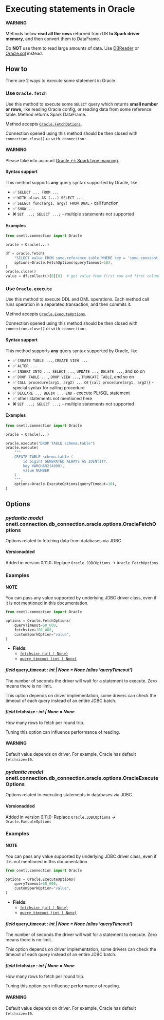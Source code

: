 <a id="oracle-execute"></a>

# Executing statements in Oracle

#### WARNING
Methods below **read all the rows** returned from DB **to Spark driver memory**, and then convert them to DataFrame.

Do **NOT** use them to read large amounts of data. Use [DBReader](read.md#oracle-read) or [Oracle.sql](sql.md#oracle-sql) instead.

## How to

There are 2 ways to execute some statement in Oracle

### Use `Oracle.fetch`

Use this method to execute some `SELECT` query which returns **small number or rows**, like reading
Oracle config, or reading data from some reference table. Method returns Spark DataFrame.

Method accepts [`Oracle.FetchOptions`](#onetl.connection.db_connection.oracle.options.OracleFetchOptions).

Connection opened using this method should be then closed with `connection.close()` or `with connection:`.

#### WARNING
Please take into account [Oracle <-> Spark type mapping](types.md#oracle-types).

#### Syntax support

This method supports **any** query syntax supported by Oracle, like:

* ✅︎ `SELECT ... FROM ...`
* ✅︎ `WITH alias AS (...) SELECT ...`
* ✅︎ `SELECT func(arg1, arg2) FROM DUAL` - call function
* ✅︎ `SHOW ...`
* ❌ `SET ...; SELECT ...;` - multiple statements not supported

#### Examples

```python
from onetl.connection import Oracle

oracle = Oracle(...)

df = oracle.fetch(
    "SELECT value FROM some.reference_table WHERE key = 'some_constant'",
    options=Oracle.FetchOptions(queryTimeout=10),
)
oracle.close()
value = df.collect()[0][0]  # get value from first row and first column
```

### Use `Oracle.execute`

Use this method to execute DDL and DML operations. Each method call runs operation in a separated transaction, and then commits it.

Method accepts [`Oracle.ExecuteOptions`](#onetl.connection.db_connection.oracle.options.OracleExecuteOptions).

Connection opened using this method should be then closed with `connection.close()` or `with connection:`.

#### Syntax support

This method supports **any** query syntax supported by Oracle, like:

* ✅︎ `CREATE TABLE ...`, `CREATE VIEW ...`
* ✅︎ `ALTER ...`
* ✅︎ `INSERT INTO ... SELECT ...`, `UPDATE ...`, `DELETE ...`, and so on
* ✅︎ `DROP TABLE ...`, `DROP VIEW ...`, `TRUNCATE TABLE`, and so on
* ✅︎ `CALL procedure(arg1, arg2) ...` or `{call procedure(arg1, arg2)}` - special syntax for calling procedure
* ✅︎ `DECLARE ... BEGIN ... END` - execute PL/SQL statement
* ✅︎ other statements not mentioned here
* ❌ `SET ...; SELECT ...;` - multiple statements not supported

#### Examples

```python
from onetl.connection import Oracle

oracle = Oracle(...)

oracle.execute("DROP TABLE schema.table")
oracle.execute(
    """
    CREATE TABLE schema.table (
        id bigint GENERATED ALWAYS AS IDENTITY,
        key VARCHAR2(4000),
        value NUMBER
    )
    """,
    options=Oracle.ExecuteOptions(queryTimeout=10),
)
```

## Options

### *pydantic model* onetl.connection.db_connection.oracle.options.OracleFetchOptions

Options related to fetching data from databases via JDBC.

#### Versionadded
Added in version 0.11.0: Replace `Oracle.JDBCOptions` → `Oracle.FetchOptions`

### Examples

#### NOTE
You can pass any value supported by underlying JDBC driver class,
even if it is not mentioned in this documentation.

```python
from onetl.connection import Oracle

options = Oracle.FetchOptions(
    queryTimeout=60_000,
    fetchsize=100_000,
    customSparkOption="value",
)
```

<!-- !! processed by numpydoc !! -->
* **Fields:**
  - [`fetchsize (int | None)`](#onetl.connection.db_connection.oracle.options.OracleFetchOptions.fetchsize)
  - [`query_timeout (int | None)`](#onetl.connection.db_connection.oracle.options.OracleFetchOptions.query_timeout)

#### *field* query_timeout *: int | None* *= None* *(alias 'queryTimeout')*

The number of seconds the driver will wait for a statement to execute.
Zero means there is no limit.

This option depends on driver implementation,
some drivers can check the timeout of each query instead of an entire JDBC batch.

<!-- !! processed by numpydoc !! -->

#### *field* fetchsize *: int | None* *= None*

How many rows to fetch per round trip.

Tuning this option can influence performance of reading.

#### WARNING
Default value depends on driver. For example, Oracle has
default `fetchsize=10`.

<!-- !! processed by numpydoc !! -->

### *pydantic model* onetl.connection.db_connection.oracle.options.OracleExecuteOptions

Options related to executing statements in databases via JDBC.

#### Versionadded
Added in version 0.11.0: Replace `Oracle.JDBCOptions` → `Oracle.ExecuteOptions`

### Examples

#### NOTE
You can pass any value supported by underlying JDBC driver class,
even if it is not mentioned in this documentation.

```python
from onetl.connection import Oracle

options = Oracle.ExecuteOptions(
    queryTimeout=60_000,
    customSparkOption="value",
)
```

<!-- !! processed by numpydoc !! -->
* **Fields:**
  - [`fetchsize (int | None)`](#onetl.connection.db_connection.oracle.options.OracleExecuteOptions.fetchsize)
  - [`query_timeout (int | None)`](#onetl.connection.db_connection.oracle.options.OracleExecuteOptions.query_timeout)

#### *field* query_timeout *: int | None* *= None* *(alias 'queryTimeout')*

The number of seconds the driver will wait for a statement to execute.
Zero means there is no limit.

This option depends on driver implementation,
some drivers can check the timeout of each query instead of an entire JDBC batch.

<!-- !! processed by numpydoc !! -->

#### *field* fetchsize *: int | None* *= None*

How many rows to fetch per round trip.

Tuning this option can influence performance of reading.

#### WARNING
Default value depends on driver. For example, Oracle has
default `fetchsize=10`.

<!-- !! processed by numpydoc !! -->
